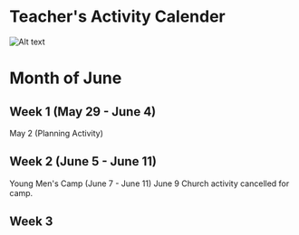 # Teacher's Activity Calender
![Alt text](https://www.stgeorgeutah.com/wp-content/uploads/2020/04/1200x675size-English.jpg)
# Month of June
## Week 1 (May 29 - June 4)
May 2 (Planning Activity)
## Week 2 (June 5 - June 11)
Young Men's Camp (June 7 - June 11)
June 9 Church activity cancelled for camp.
## Week 3 
